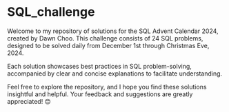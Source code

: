 # SQL_challenge
Welcome to my repository of solutions for the SQL Advent Calendar 2024, created by Dawn Choo. This challenge consists of 24 SQL problems, designed to be solved daily from December 1st through Christmas Eve, 2024.

Each solution showcases best practices in SQL problem-solving, accompanied by clear and concise explanations to facilitate understanding.

Feel free to explore the repository, and I hope you find these solutions insightful and helpful. Your feedback and suggestions are greatly appreciated! 😊
